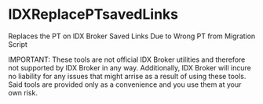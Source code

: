 # IDXReplacePTsavedLinks
Replaces the PT on IDX Broker Saved Links Due to Wrong PT from Migration Script

IMPORTANT: These tools are not official IDX Broker utilities and therefore not supported by IDX Broker in any way. Additionally, IDX Broker will incure no liability for any issues that might arrise as a result of using these tools. Said tools are provided only as a convenience and you use them at your own risk.
